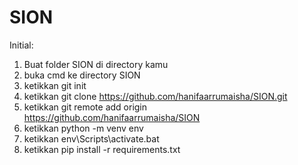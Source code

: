 # SION

Initial:
1. Buat folder SION di directory kamu
2. buka cmd ke directory SION
3. ketikkan git init
4. ketikkan git clone https://github.com/hanifaarrumaisha/SION.git
5. ketikkan git remote add origin https://github.com/hanifaarrumaisha/SION
3. ketikkan python -m venv env
4. ketikkan env\Scripts\activate.bat
5. ketikkan pip install -r requirements.txt
